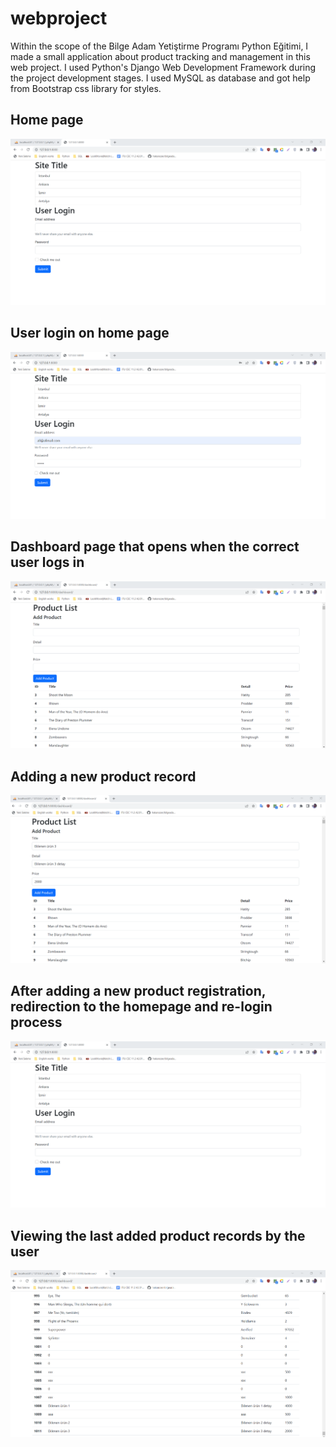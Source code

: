 # webproject

Within the scope of the Bilge Adam Yetiştirme Programı Python Eğitimi, I made a small application about product tracking and management in this web project. 
I used Python's Django Web Development Framework during the project development stages.
I used MySQL as database and got help from Bootstrap css library for styles.

## Home page
![Alt text](images/1.png)
## User login on home page
![Alt text](images/2.png)
## Dashboard page that opens when the correct user logs in
![Alt text](images/3.png)
## Adding a new product record
![Alt text](images/4.png)
## After adding a new product registration, redirection to the homepage and re-login process
![Alt text](images/5.png)
## Viewing the last added product records by the user
![Alt text](images/6.png)
